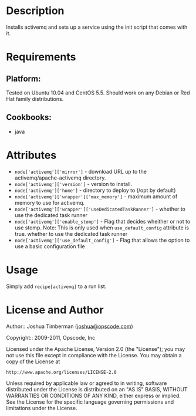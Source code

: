 Description
===========

Installs activemq and sets up a service using the init script that comes with it.

Requirements
============

## Platform:

Tested on Ubuntu 10.04 and CentOS 5.5. Should work on any Debian or Red Hat family distributions.

## Cookbooks:

* java

Attributes
==========

* `node['activemq']['mirror']` - download URL up to the activemq/apache-activemq directory.
* `node['activemq']['version']` - version to install.
* `node['activemq']['home']` - directory to deploy to (/opt by default)
* `node['activemq']['wrapper']['max_memory']` - maximum amount of memory to use for activemq.
* `node['activemq']['wrapper']['useDedicatedTaskRunner']` - whether to use the dedicated task runner
* `node['activemq']['enable_stomp']` - Flag that decides wheither or not to use stomp. Note: This is
only used when `use_default_config` attribute is true.
whether to use the dedicated task runner
* `node['activemq']['use_default_config']` - Flag that allows the option to use a basic configuration file

Usage
=====

Simply add `recipe[activemq]` to a run list.

License and Author
==================

Author:: Joshua Timberman (<joshua@opscode.com>)

Copyright:: 2009-2011, Opscode, Inc

Licensed under the Apache License, Version 2.0 (the "License");
you may not use this file except in compliance with the License.
You may obtain a copy of the License at

    http://www.apache.org/licenses/LICENSE-2.0

Unless required by applicable law or agreed to in writing, software
distributed under the License is distributed on an "AS IS" BASIS,
WITHOUT WARRANTIES OR CONDITIONS OF ANY KIND, either express or implied.
See the License for the specific language governing permissions and
limitations under the License.
